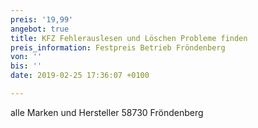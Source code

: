 ```yaml
---
preis: '19,99'
angebot: true
title: KFZ Fehlerauslesen und Löschen Probleme finden
preis_information: Festpreis Betrieb Fröndenberg
von: ''
bis: ''
date: 2019-02-25 17:36:07 +0100

---
```

alle Marken und Hersteller 58730 Fröndenberg